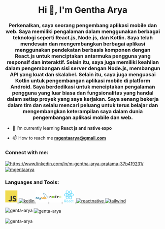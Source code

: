 <h1 align="center">Hi 👋, I'm Gentha Arya</h1>
<h3 align="center">Perkenalkan, saya seorang pengembang aplikasi mobile dan web. Saya memiliki pengalaman dalam menggunakan berbagai teknologi seperti React.js, Node.js, dan Kotlin. Saya telah mendesain dan mengembangkan berbagai aplikasi menggunakan pendekatan berbasis komponen dengan React.js untuk menciptakan antarmuka pengguna yang responsif dan interaktif. Selain itu, saya juga memiliki keahlian dalam pengembangan sisi server dengan Node.js, membangun API yang kuat dan skalabel. Selain itu, saya juga menguasai Kotlin untuk pengembangan aplikasi mobile di platform Android. Saya berdedikasi untuk menciptakan pengalaman pengguna yang luar biasa dan fungsionalitas yang handal dalam setiap proyek yang saya kerjakan. Saya senang bekerja dalam tim dan selalu mencari peluang untuk terus belajar dan mengembangkan keterampilan saya dalam dunia pengembangan aplikasi mobile dan web.</h3>

- 🌱 I’m currently learning **React js and native expo**

- 📫 How to reach me **mgentaarya@gmail.com**

<h3 align="left">Connect with me:</h3>
<p align="left">
<a href="https://linkedin.com/in/https://www.linkedin.com/in/m-gentha-arya-pratama-37b419231/" target="blank"><img align="center" src="https://raw.githubusercontent.com/rahuldkjain/github-profile-readme-generator/master/src/images/icons/Social/linked-in-alt.svg" alt="https://www.linkedin.com/in/m-gentha-arya-pratama-37b419231/" height="30" width="40" /></a>
<a href="https://instagram.com/mgentaarya" target="blank"><img align="center" src="https://raw.githubusercontent.com/rahuldkjain/github-profile-readme-generator/master/src/images/icons/Social/instagram.svg" alt="mgentaarya" height="30" width="40" /></a>
</p>

<h3 align="left">Languages and Tools:</h3>
<p align="left"> <a href="https://developer.mozilla.org/en-US/docs/Web/JavaScript" target="_blank" rel="noreferrer"> <img src="https://raw.githubusercontent.com/devicons/devicon/master/icons/javascript/javascript-original.svg" alt="javascript" width="40" height="40"/> </a> <a href="https://kotlinlang.org" target="_blank" rel="noreferrer"> <img src="https://www.vectorlogo.zone/logos/kotlinlang/kotlinlang-icon.svg" alt="kotlin" width="40" height="40"/> </a> <a href="https://www.mysql.com/" target="_blank" rel="noreferrer"> <img src="https://raw.githubusercontent.com/devicons/devicon/master/icons/mysql/mysql-original-wordmark.svg" alt="mysql" width="40" height="40"/> </a> <a href="https://nodejs.org" target="_blank" rel="noreferrer"> <img src="https://raw.githubusercontent.com/devicons/devicon/master/icons/nodejs/nodejs-original-wordmark.svg" alt="nodejs" width="40" height="40"/> </a> <a href="https://reactjs.org/" target="_blank" rel="noreferrer"> <img src="https://raw.githubusercontent.com/devicons/devicon/master/icons/react/react-original-wordmark.svg" alt="react" width="40" height="40"/> </a> <a href="https://reactnative.dev/" target="_blank" rel="noreferrer"> <img src="https://reactnative.dev/img/header_logo.svg" alt="reactnative" width="40" height="40"/> </a> <a href="https://tailwindcss.com/" target="_blank" rel="noreferrer"> <img src="https://www.vectorlogo.zone/logos/tailwindcss/tailwindcss-icon.svg" alt="tailwind" width="40" height="40"/> </a> </p>

<p><img align="left" src="https://github-readme-stats.vercel.app/api/top-langs?username=genta-arya&show_icons=true&locale=en&layout=compact" alt="genta-arya" /></p>

<p>&nbsp;<img align="center" src="https://github-readme-stats.vercel.app/api?username=genta-arya&show_icons=true&locale=en" alt="genta-arya" /></p>

<p><img align="center" src="https://github-readme-streak-stats.herokuapp.com/?user=genta-arya&" alt="genta-arya" /></p>

